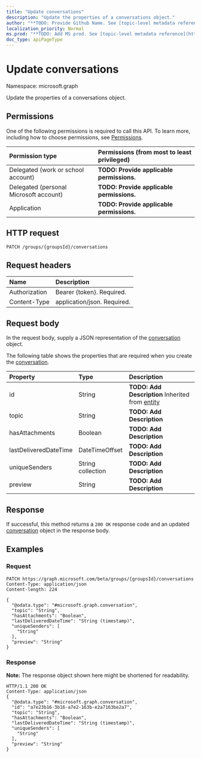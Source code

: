 ```yaml
---
title: "Update conversations"
description: "Update the properties of a conversations object."
author: "**TODO: Provide Github Name. See [topic-level metadata reference](https://msgo.azurewebsites.net/add/document/guidelines/metadata.html#topic-level-metadata)**"
localization_priority: Normal
ms.prod: "**TODO: Add MS prod. See [topic-level metadata reference](https://msgo.azurewebsites.net/add/document/guidelines/metadata.html#topic-level-metadata)**"
doc_type: apiPageType
---
```


# Update conversations
Namespace: microsoft.graph

Update the properties of a conversations object.

## Permissions
One of the following permissions is required to call this API. To learn more, including how to choose permissions, see [Permissions](/concepts/permissions-reference.md).

|Permission type|Permissions (from most to least privileged)|
|:---|:---|
|Delegated (work or school account)|**TODO: Provide applicable permissions.**|
|Delegated (personal Microsoft account)|**TODO: Provide applicable permissions.**|
|Application|**TODO: Provide applicable permissions.**|

## HTTP request

<!-- {
  "blockType": "ignored"
}
-->
``` http
PATCH /groups/{groupsId}/conversations
```

## Request headers
|Name|Description|
|:---|:---|
|Authorization|Bearer {token}. Required.|
|Content-Type|application/json. Required.|

## Request body
In the request body, supply a JSON representation of the [conversation](../resources/conversation.md) object.

The following table shows the properties that are required when you create the [conversation](../resources/conversation.md).

|Property|Type|Description|
|:---|:---|:---|
|id|String|**TODO: Add Description** Inherited from [entity](../resources/entity.md)|
|topic|String|**TODO: Add Description**|
|hasAttachments|Boolean|**TODO: Add Description**|
|lastDeliveredDateTime|DateTimeOffset|**TODO: Add Description**|
|uniqueSenders|String collection|**TODO: Add Description**|
|preview|String|**TODO: Add Description**|



## Response

If successful, this method returns a `200 OK` response code and an updated [conversation](../resources/conversation.md) object in the response body.

## Examples

### Request
<!-- {
  "blockType": "request",
  "name": "update_conversations"
}
-->
``` http
PATCH https://graph.microsoft.com/beta/groups/{groupsId}/conversations
Content-Type: application/json
Content-length: 224

{
  "@odata.type": "#microsoft.graph.conversation",
  "topic": "String",
  "hasAttachments": "Boolean",
  "lastDeliveredDateTime": "String (timestamp)",
  "uniqueSenders": [
    "String"
  ],
  "preview": "String"
}
```


### Response
**Note:** The response object shown here might be shortened for readability.
<!-- {
  "blockType": "response",
  "truncated": true
}
-->
``` http
HTTP/1.1 200 OK
Content-Type: application/json
{
  "@odata.type": "#microsoft.graph.conversation",
  "id": "a7e23b16-3b16-a7e2-163b-e2a7163be2a7",
  "topic": "String",
  "hasAttachments": "Boolean",
  "lastDeliveredDateTime": "String (timestamp)",
  "uniqueSenders": [
    "String"
  ],
  "preview": "String"
}
```

